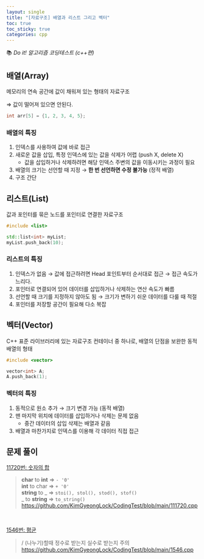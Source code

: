 ```yaml
---
layout: single
title: "[자료구조] 배열과 리스트 그리고 벡터"
toc: true
toc_sticky: true
categories: cpp
---
```


📚 *Do it! 알고리즘 코딩테스트 (c++편)*

## 배열(Array)

메모리의 연속 공간에 값이 채워져 있는 형태의 자료구조

⇒ 값이 떨어져 있으면 안된다.

```cpp
int arr[5] = {1, 2, 3, 4, 5};
```

### 배열의 특징

1. 인덱스를 사용하여 값에 바로 접근
2. 새로운 값을 삽입, 특정 인덱스에 있는 값을 삭제가 어렵 (push X, delete X)
    - 값을 삽입하거나 삭제하려면 해당 인덱스 주변의 값을 이동시키는 과정이 필요
3. 배열의 크기는 선언할 때 지정 → **한 번 선언하면 수정 불가능** (정적 배열)
4. 구조 간단

## 리스트(List)

값과 포인터를 묶은 노드를 포인터로 연결한 자료구조

```cpp
#include <list>

std::list<int> myList;
myList.push_back(10);
```

### 리스트의 특징

1. 인덱스가 없음 → 값에 접근하려면 Head 포인트부터 순서대로 접근 → 접근 속도가 느리다.
2. 포인터로 연결되어 있어 데이터를 삽입하거나 삭제하는 연산 속도가 빠름
3. 선언할 때 크기를 지정하지 않아도 됨 → 크기가 변하기 쉬운 데이터를 다룰 때 적절
4. 포인터를 저장할 공간이 필요해 다소 복잡

## 벡터(Vector)

C++ 표준 라이브러리에 있는 자료구조 컨테이너 중 하나로, 배열의 단점을 보완한 동적 배열의 형태

```cpp
#include <vector>

vector<int> A;
A.push_back(1);
```

### 벡터의 특징

1. 동적으로 원소 추가 → 크기 변경 가능 (동적 배열)
2. 맨 마지막 위치에 데이터를 삽입하거나 삭제는 문제 없음
    - 중간 데이터의 삽입 삭제는 배열과 같음
3. 배열과 마찬가지로 인덱스를 이용해 각 데이터 직접 접근

## 문제 풀이

[11720번: 숫자의 합](https://www.acmicpc.net/problem/11720)

> **char** to **int** ⇒ `- '0'`<br>
**int** to char ⇒ `+ '0'`<br>
**string** to _ ⇒ `stoi(), stol(), stod(), stof()`<br>
_ to **string** ⇒  `to_string()`<br>
> <https://github.com/KimGyeongLock/CodingTest/blob/main/111720.cpp>

<br>

[1546번: 평균](https://www.acmicpc.net/problem/1546)

> / (나누기)할때 정수로 받는지 실수로 받는지 주의<br>
> <https://github.com/KimGyeongLock/CodingTest/blob/main/1546.cpp>
